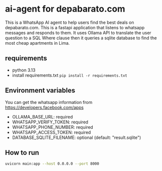 # ai-agent for depabarato.com
This is a WhatsApp AI agent to help users find the best deals on depabarato.com. This is a fastapi application that
listens to whatsapp messages and responds to them. It uses Ollama API to translate the user question to a SQL Where clause
then it queries a sqlite database to find the most cheap apartments in Lima.

## requirements
- python 3.13
- install requirements.txt `pip install -r requirements.txt`

## Environment variables
You can get the whatsapp information from https://developers.facebook.com/apps

- OLLAMA_BASE_URL: required
- WHATSAPP_VERIFY_TOKEN: required
- WHATSAPP_PHONE_NUMBER: required
- WHATSAPP_ACCESS_TOKEN: required
- DATABASE_SQLITE_FILENAME: optional (default: "result.sqlite")

## How to run
```sh
uvicorn main:app --host 0.0.0.0 --port 8000
```